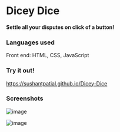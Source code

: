 # Dicey Dice

<b>Settle all your disputes on click of a button!</b>

### Languages used
Front end: HTML, CSS, JavaScript

### Try it out!

https://sushantpatial.github.io/Dicey-Dice

### Screenshots

![image](https://user-images.githubusercontent.com/84243683/130368727-b39d3898-78fa-4f4d-b3c2-4bc17d6abe76.png)

![image](https://user-images.githubusercontent.com/84243683/130368739-5a59e231-83dc-4fe4-a7af-877b826cc58b.png)

